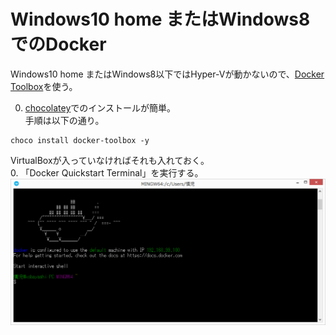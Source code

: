 # Windows10 home またはWindows8でのDocker

Windows10 home またはWindows8以下ではHyper-Vが動かないので、[Docker Toolbox](https://www.docker.com/products/docker-toolbox)を使う。

0. [chocolatey](https://chocolatey.org/install)でのインストールが簡単。  
手順は以下の通り。  
```
choco install docker-toolbox -y
```
VirtualBoxが入っていなければそれも入れておく。  
0. 「Docker Quickstart Terminal」を実行する。  
  ![Docker Quickstart Terminal](image/terminal.png)
